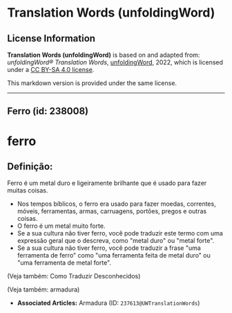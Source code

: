 # Translation Words (unfoldingWord)

## License Information

**Translation Words (unfoldingWord)** is based on and adapted from: _unfoldingWord® Translation Words_, [unfoldingWord](https://unfoldingword.org/utw), 2022, which is licensed under a [CC BY-SA 4.0 license](https://creativecommons.org/licenses/by-sa/4.0/legalcode.en).

This markdown version is provided under the same license.



--------------------------------

## Ferro (id: 238008)

ferro
=====

Definição:
----------

Ferro é um metal duro e ligeiramente brilhante que é usado para fazer muitas coisas.

* Nos tempos bíblicos, o ferro era usado para fazer moedas, correntes, móveis, ferramentas, armas, carruagens, portões, pregos e outras coisas.
* O ferro é um metal muito forte.
* Se a sua cultura não tiver ferro, você pode traduzir este termo com uma expressão geral que o descreva, como "metal duro" ou "metal forte".
* Se a sua cultura não tiver ferro, você pode traduzir a frase "uma ferramenta de ferro" como "uma ferramenta feita de metal duro" ou "uma ferramenta de metal forte".

(Veja também: Como Traduzir Desconhecidos)

(Veja também: armadura)

* **Associated Articles:** Armadura (ID: `237613@UWTranslationWords`)

